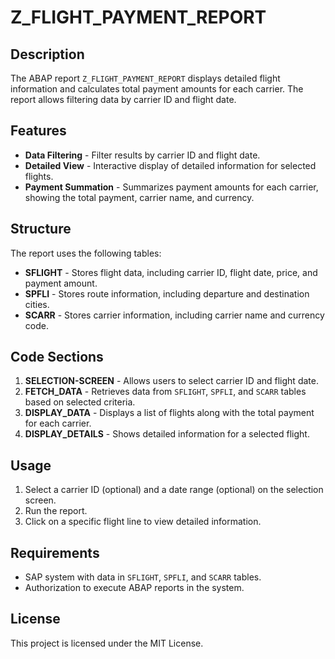 # Z_FLIGHT_PAYMENT_REPORT

## Description
The ABAP report `Z_FLIGHT_PAYMENT_REPORT` displays detailed flight information and calculates total payment amounts for each carrier. The report allows filtering data by carrier ID and flight date.

## Features
- **Data Filtering** - Filter results by carrier ID and flight date.
- **Detailed View** - Interactive display of detailed information for selected flights.
- **Payment Summation** - Summarizes payment amounts for each carrier, showing the total payment, carrier name, and currency.

## Structure
The report uses the following tables:
- **SFLIGHT** - Stores flight data, including carrier ID, flight date, price, and payment amount.
- **SPFLI** - Stores route information, including departure and destination cities.
- **SCARR** - Stores carrier information, including carrier name and currency code.

## Code Sections
1. **SELECTION-SCREEN** - Allows users to select carrier ID and flight date.
2. **FETCH_DATA** - Retrieves data from `SFLIGHT`, `SPFLI`, and `SCARR` tables based on selected criteria.
3. **DISPLAY_DATA** - Displays a list of flights along with the total payment for each carrier.
4. **DISPLAY_DETAILS** - Shows detailed information for a selected flight.

## Usage
1. Select a carrier ID (optional) and a date range (optional) on the selection screen.
2. Run the report.
3. Click on a specific flight line to view detailed information.

## Requirements
- SAP system with data in `SFLIGHT`, `SPFLI`, and `SCARR` tables.
- Authorization to execute ABAP reports in the system.

## License
This project is licensed under the MIT License.